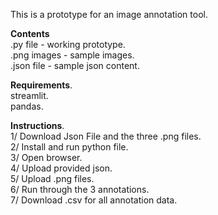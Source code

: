 This is a prototype for an image annotation tool. 

**Contents**    
.py file - working prototype.  
.png images - sample images.   
.json file - sample json content.   

**Requirements**.  
streamlit.  
pandas.   

**Instructions**.   
1/ Download Json File and the three .png files.   
2/ Install and run python file.   
3/ Open browser.   
4/ Upload provided json.   
5/ Upload .png files.   
6/ Run through the 3 annotations.    
7/ Download .csv for all annotation data.   
